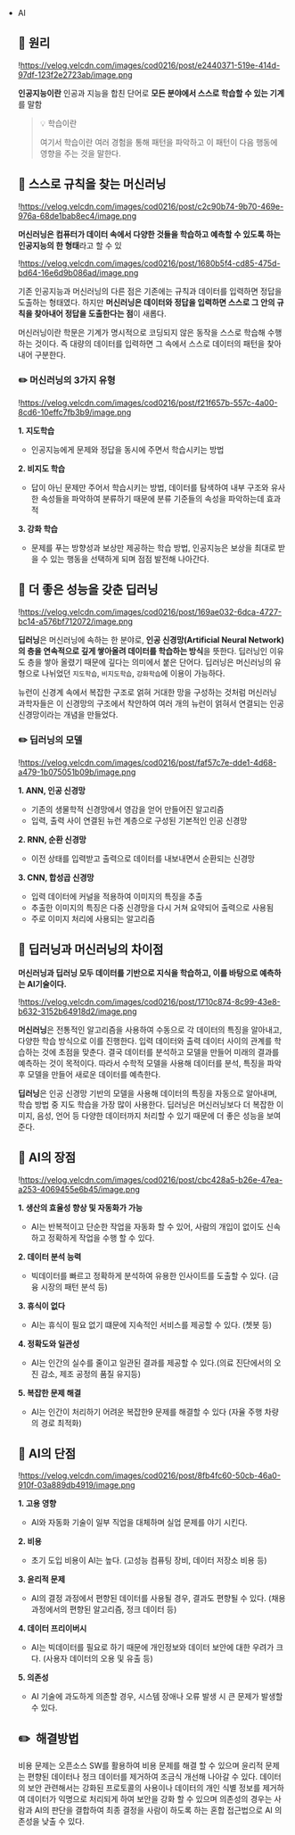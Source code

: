 - AI

  ## 📍 원리

  !https://velog.velcdn.com/images/cod0216/post/e2440371-519e-414d-97df-123f2e2723ab/image.png

  **인공지능이란** 인공과 지능을 합친 단어로 **모든 분야에서 스스로 학습할 수 있는 기계**를 말함

  > 💡 학습이란
  >
  > 여기서 학습이란 여러 경험을 통해 패턴을 파악하고 이 패턴이 다음 행동에 영향을 주는 것을 말한다.
  >

  ## 📍 스스로 규칙을 찾는 머신러닝

  !https://velog.velcdn.com/images/cod0216/post/c2c90b74-9b70-469e-976a-68de1bab8ec4/image.png

  **머신러닝은 컴퓨터가 데이터 속에서 다양한 것들을 학습하고 예측할 수 있도록 하는 인공지능의 한 형태**라고 할 수 있

  !https://velog.velcdn.com/images/cod0216/post/1680b5f4-cd85-475d-bd64-16e6d9b086ad/image.png

  기존 인공지능과 머신러닝의 다른 점은 기존에는 규칙과 데이터를 입력하면 정답을 도출하는 형태였다. 하지만 **머신러닝은 데이터와 정답을 입력하면 스스로 그 안의 규칙을 찾아내어 정답을 도출한다는 점**이 새롭다.

  머신러닝이란 학문은 기계가 명시적으로 코딩되지 않은 동작을 스스로 학습해 수행하는 것이다. 즉 대량의 데이터를 입력하면 그 속에서 스스로 데이터의 패턴을 찾아내어 구분한다.

  ### ✏️ 머신러닝의 3가지 유형

  !https://velog.velcdn.com/images/cod0216/post/f21f657b-557c-4a00-8cd6-10effc7fb3b9/image.png

  **1. 지도학습**

    - 인공지능에게 문제와 정답을 동시에 주면서 학습시키는 방법

  **2. 비지도 학습**

    - 답이 아닌 문제만 주어서 학습시키는 방법, 데이터를 탐색하여 내부 구조와 유사한 속성들을 파악하여 분류하기 때문에 분류 기준들의 속성을 파악하는데 효과적

  **3. 강화 학습**

    - 문제를 푸는 방향성과 보상만 제공하는 학습 방법, 인공지능은 보상을 최대로 받을 수 있는 행동을 선택하게 되며 점점 발전해 나아간다.

  ## 📍 더 좋은 성능을 갖춘 딥러닝

  !https://velog.velcdn.com/images/cod0216/post/169ae032-6dca-4727-bc14-a576bf712072/image.png

  **딥러닝**은 머신러닝에 속하는 한 분야로, **인공 신경망(Artificial Neural Network)의 층을 연속적으로 깊게 쌓아올려 데이터를 학습하는 방식**을 뜻한다. 딥러닝인 이유도 층을 쌓아 올렸기 때문에 깊다는 의미에서 붙은 단어다. 딥러닝은 머신러닝의 유형으로 나뉘었던 `지도학습`, `비지도학습`, `강화학습`에 이용이 가능하다.

  뉴런이 신경계 속에서 복잡한 구조로 얽혀 거대한 망을 구성하는 것처럼 머신러닝 과학자들은 이 신경망의 구조에서 착안하여 여러 개의 뉴런이 얽혀서 연결되는 인공 신경망이라는 개념을 만들었다.

  ### ✏️ 딥러닝의 모델

  !https://velog.velcdn.com/images/cod0216/post/faf57c7e-dde1-4d68-a479-1b075051b09b/image.png

  **1. ANN, 인공 신경망**

    - 기존의 생물학적 신경망에서 영감을 얻어 만들어진 알고리즘
    - 입력, 출력 사이 연결된 뉴런 계층으로 구성된 기본적인 인공 신경망

  **2. RNN, 순환 신경망**

    - 이전 상태를 입력받고 출력으로 데이터를 내보내면서 순환되는 신경망

  **3. CNN, 합성곱 신경망**

    - 입력 데이터에 커널을 적용하여 이미지의 특징을 추출
    - 추출한 이미지의 특징은 다중 신경망을 다시 거쳐 요약되어 출력으로 사용됨
    - 주로 이미지 처리에 사용되는 알고리즘

  ## 📍 딥러닝과 머신러닝의 차이점

  **머신러닝과 딥러닝 모두 데이터를 기반으로 지식을 학습하고, 이를 바탕으로 예측하는 AI기술이다.**

  !https://velog.velcdn.com/images/cod0216/post/1710c874-8c99-43e8-b632-3152b64918d2/image.png

  **머신러닝**은 전통적인 알고리즘을 사용하여 수동으로 각 데이터의 특징을 알아내고, 다양한 학습 방식으로 이를 진행한다. 입력 데이터와 출력 데이터 사이의 관계를 학습하는 것에 초점을 맞춘다. 결국 데이터를 분석하고 모델을 만들어 미래의 결과를 예측하는 것이 목적이다. 따라서 수학적 모델을 사용해 데이터를 분석, 특징을 파악 후 모델을 만들어 새로운 데이터를 예측한다.

  **딥러닝**은 인공 신경망 기반의 모델을 사용해 데이터의 특징을 자동으로 알아내며, 학습 방법 중 지도 학습을 가장 많이 사용한다. 딥러닝은 머신러닝보다 더 복잡한 이미지, 음성, 언어 등 다양한 데이터까지 처리할 수 있기 때문에 더 좋은 성능을 보여준다.

  ## 📍 AI의 장점

  !https://velog.velcdn.com/images/cod0216/post/cbc428a5-b26e-47ea-a253-4069455e6b45/image.png

  **1. 생산의 효율성 향상 및 자동화가 가능**

    - AI는 반복적이고 단순한 작업을 자동화 할 수 있어, 사람의 개입이 없이도 신속하고 정확하게 작업을 수행 할 수 있다.

  **2. 데이터 분석 능력**

    - 빅데이터를 빠르고 정확하게 분석하여 유용한 인사이트를 도출할 수 있다. (금융 시장의 패턴 분석 등)

  **3. 휴식이 없다**

    - AI는 휴식이 필요 없기 떄문에 지속적인 서비스를 제공할 수 있다. (쳇봇 등)

  **4. 정확도와 일관성**

    - AI는 인간의 실수를 줄이고 일관된 결과를 제공할 수 있다.(의료 진단에서의 오진 감소, 제조 공정의 품질 유지등)

  **5. 복잡한 문제 해결**

    - AI는 인간이 처리하기 어려운 복잡한9 문제를 해결할 수 있다 (자율 주행 차량의 경로 최적화)

  ## 📍 AI의 단점

  !https://velog.velcdn.com/images/cod0216/post/8fb4fc60-50cb-46a0-910f-03a889db4919/image.png

  **1. 고용 영향**

    - AI와 자동화 기술이 일부 직업을 대체하며 실업 문제를 야기 시킨다.

  **2. 비용**

    - 초기 도입 비용이 AI는 높다. (고성능 컴퓨팅 장비, 데이터 저장소 비용 등)

  **3. 윤리적 문제**

    - AI의 결정 과정에서 편향된 데이터를 사용될 경우, 결과도 편향될 수 있다. (채용과정에서의 편향된 알고리즘, 정크 데이터 등)

  **4. 데이터 프리이버시**

    - AI는 빅데이터를 필요로 하기 때문에 개인정보와 데이터 보안에 대한 우려가 크다. (사용자 데이터의 오용 및 유출 등)

  **5. 의존성**

    - AI 기술에 과도하게 의존할 경우, 시스템 장애나 오류 발생 시 큰 문제가 발생할 수 있다.

  ## ✏️  해결방법

  비용 문제는 오픈소스 SW를 활용하여 비용 문제를 해결 할 수 있으며 윤리적 문제는 편향된 데이터나 정크 데이터를 제거하여 조금식 개선해 나아갈 수 있다. 데이터의 보안 관련해서는 강화된 프로토콜의 사용이나 데이터의 개인 식별 정보를 제거하여 데이터가 익명으로 처리되게 하여 보안을 강화 할 수 있으며 의존성의 경우는 사람과 AI의 판단을 결합하여 최종 결정을 사람이 하도록 하는 혼합 접근법으로 AI 의존성을 낮출 수 있다.